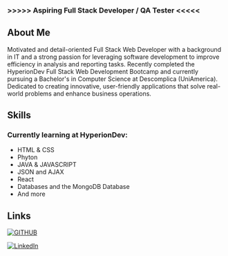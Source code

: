 ### >>>>> Aspiring Full Stack Developer / QA Tester <<<<<

## About Me

Motivated and detail-oriented Full Stack Web Developer with a background in IT and a strong passion for leveraging software development to improve efficiency in analysis and reporting tasks. Recently completed the HyperionDev Full Stack Web Development Bootcamp and currently pursuing a Bachelor's in Computer Science at Descomplica (UniAmerica). Dedicated to creating innovative, user-friendly applications that solve real-world problems and enhance business operations.





## Skills
### Currently learning at HyperionDev:
  * HTML & CSS
  * Phyton
  * JAVA & JAVASCRIPT
  * JSON and AJAX
  * React 
  * Databases and the MongoDB Database
  * And more

## Links

[![GITHUB](https://img.shields.io/badge/GitHub-000000?style=for-the-badge&logo=GitHub&logoColor=white)](https://github.com/BrunoCasagrandeSelinger)

[![LinkedIn](https://img.shields.io/badge/LinkedIn-000000?style=for-the-badge&logo=LinkedIn&logoColor=white)](https://www.linkedin.com/in/bruno-selinger)


